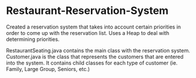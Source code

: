 # Restaurant-Reservation-System
Created a reservation system that takes into account certain priorities in order to come up with the reservation list.
Uses a Heap to deal with determining priorities.

RestaurantSeating.java contains the main class with the reservation system.
Customer.java is the class that represents the customers that are entered into the system.
It contains child classes for each type of customer (ie. Family, Large Group, Seniors, etc.)

